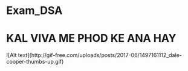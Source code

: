 # Exam_DSA

<h1> KAL VIVA ME PHOD KE ANA HAY </h1>
![Alt text](http://gif-free.com/uploads/posts/2017-06/1497161112_dale-cooper-thumbs-up.gif)
